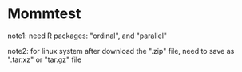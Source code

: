 # Mommtest
note1: need R packages: "ordinal", and "parallel"

note2: for linux system after download the ".zip" file, need to save as ".tar.xz" or "tar.gz" file
